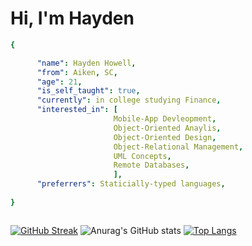 # Hi, I'm **Hayden**
``` yaml 
{ 

      "name": Hayden Howell, 
      "from": Aiken, SC, 
      "age": 21,
      "is_self_taught": true, 
      "currently": in college studying Finance, 
      "interested_in": [
                       Mobile-App Devleopment, 
                       Object-Oriented Anaylis, 
                       Object-Oriented Design,
                       Object-Relational Management,
                       UML Concepts, 
                       Remote Databases,
                       ],
      "preferrers": Staticially-typed languages, 
      
}



```
[![GitHub Streak](https://streak-stats.demolab.com/?user=hayde0264&theme=tokyonight)](https://git.io/streak-stats)
![Anurag's GitHub stats](https://github-readme-stats.vercel.app/api?username=hayde0264&show_icons=true&theme=tokyonight)
[![Top Langs](https://github-readme-stats.vercel.app/api/top-langs/?username=hayde0264&layout=compact&theme=tokyonight)](https://github.com/anuraghazra/github-readme-stats)
<!---
hayde0264/hayde0264 is a ✨ special ✨ repository because its `README.md` (this file) appears on your GitHub profile.
You can click the Preview link to take a look at your changes.
--->
